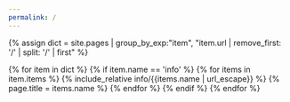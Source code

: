 ```yaml
---
permalink: /
---
```


{% assign dict = site.pages | group_by_exp:"item", "item.url | remove_first: '/' | split: '/' | first" %}

{% for item in dict %}
  {% if item.name == 'info' %}
    {% for items in item.items %}
{% include_relative info/{{items.name | url_escape}} %}
{% page.title = items.name %}
    {% endfor %}
  {% endif %}
{% endfor %}
